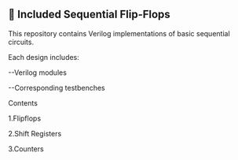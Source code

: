 ## 🧩 Included Sequential Flip-Flops

This repository contains Verilog implementations of basic sequential circuits.

Each design includes:

--Verilog modules

--Corresponding testbenches

Contents

1.Flipflops

2.Shift Registers

3.Counters

